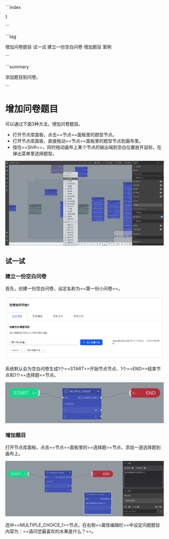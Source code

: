 \```index

1

\```

\```tag

增加问卷题目 试一试 建立一份空白问卷 增加题目 案例

\```

\```summary

添加题目到问卷。

\```

# 增加问卷题目

可以通过下面3种方法，增加问卷题目。

+ 打开节点库面板，点击==节点==面板里的题型节点。
+ 打开节点库面板，直接拖动==节点==面板里的题型节点到画布里。
+ 按住==Shift==，同时拖动画布上某个节点的输出端到空白位置放开鼠标，在弹出菜单里选择题型。

<img src='./assets/01addQuestion/shiftClick.png'>

## 试一试

### 建立一份空白问卷

首先，创建一份空白问卷，设定名称为==第一份小问卷==。

<img src='./assets/01addQuestion/buildBlankSurvey.png'>

系统默认会为空白问卷生成1个==START==开始节点节点、1个==END==结束节点和1个==选择题==节点。

<img src='./assets/01addQuestion/blankSurvey.png'>

### 增加题目

打开节点库面板，点击==节点==面板里的==选择题==节点，添加一道选择题到画布上。

<img src='./assets/01addQuestion/addAQuestionNode.png'>

选中==MULTIPLE_CHOICE_1==节点，在右侧==属性编辑栏==中设定问题题目内容为：==请问您最喜欢的水果是什么？==。